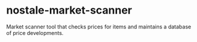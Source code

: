 # nostale-market-scanner
Market scanner tool that checks prices for items and maintains a database of price developments.

